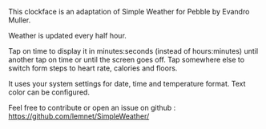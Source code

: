 This clockface is an adaptation of Simple Weather for Pebble by Evandro Muller.

Weather is updated every half hour.

Tap on time to display it in minutes:seconds (instead of hours:minutes) until another tap on time or until the screen goes off.
Tap somewhere else to switch form steps to heart rate, calories and floors.

It uses your system settings for date, time and temperature format.
Text color can be configured.


Feel free to contribute or open an issue on github : https://github.com/lemnet/SimpleWeather/